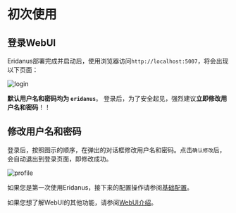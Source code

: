 # 初次使用
## 登录WebUI
Eridanus部署完成并启动后，使用浏览器访问`http://localhost:5007`，将会出现以下页面：

![login](/webui/login.jpg)

**默认用户名和密码均为 `eridanus`**。
登录后，为了安全起见，强烈建议**立即修改用户名和密码**！！
## 修改用户名和密码
登录后，按照图示的顺序，在弹出的对话框修改用户名和密码。点击`确认修改`后，会自动退出到登录页面，即修改成功。

![profile](/webui/webuipasswd.png)

如果您是第一次使用Eridanus，接下来的配置操作请参阅[基础配置](/configuration/基础配置.md)。

如果您想了解WebUI的其他功能，请参阅[WebUI介绍](/configuration/webui/介绍.md)。
